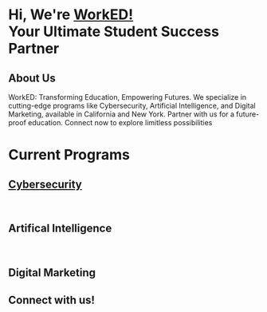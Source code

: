 <h1>Hi, We're <a href="https://worked.com"> WorkED! </a>  <br>Your Ultimate Student Success Partner</a>

  <h2> About Us</h2>

 <p1> WorkED: Transforming Education, Empowering Futures. We specialize in cutting-edge programs like Cybersecurity, Artificial Intelligence, and Digital Marketing, available in California and New York. Partner with us for a future-proof education. Connect now to explore limitless possibilities </p1>




<h1> Current Programs </h1>

<h2> <a href="https://github.com/WorkED123/cybersecurity"> Cybersecurity </a> </h2>
<br>
<h2> Artifical Intelligence</h2>
 <br>
 <h2>Digital Marketing</h2>




<h2> Connect with us! </h2>





